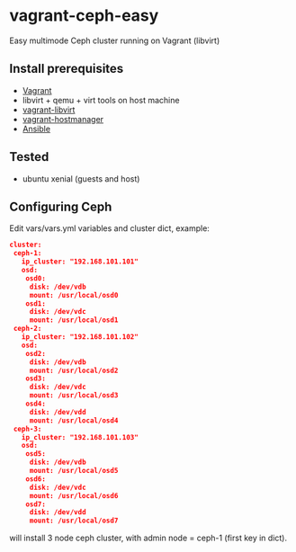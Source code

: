 # vagrant-ceph-easy
Easy multimode Ceph cluster running on Vagrant (libvirt)

## Install prerequisites

* [Vagrant](http://www.vagrantup.com/downloads.html)
* libvirt + qemu + virt tools on host machine
* [vagrant-libvirt](https://github.com/vagrant-libvirt/vagrant-libvirt)
* [vagrant-hostmanager](https://github.com/smdahlen/vagrant-hostmanager)
* [Ansible](https://www.ansible.com/)

## Tested
* ubuntu xenial (guests and host)

## Configuring Ceph
Edit vars/vars.yml variables and cluster dict, example:

```json
cluster:
 ceph-1:
   ip_cluster: "192.168.101.101"
   osd:
    osd0:
     disk: /dev/vdb
     mount: /usr/local/osd0
    osd1:
     disk: /dev/vdc
     mount: /usr/local/osd1 
 ceph-2:
   ip_cluster: "192.168.101.102"
   osd:
    osd2:
     disk: /dev/vdb
     mount: /usr/local/osd2
    osd3:
     disk: /dev/vdc
     mount: /usr/local/osd3
    osd4:
     disk: /dev/vdd
     mount: /usr/local/osd4
 ceph-3:
   ip_cluster: "192.168.101.103"
   osd:
    osd5:
     disk: /dev/vdb
     mount: /usr/local/osd5
    osd6:
     disk: /dev/vdc
     mount: /usr/local/osd6
    osd7:
     disk: /dev/vdd
     mount: /usr/local/osd7
```
will install 3 node ceph cluster, with admin node = ceph-1 (first key in dict).
